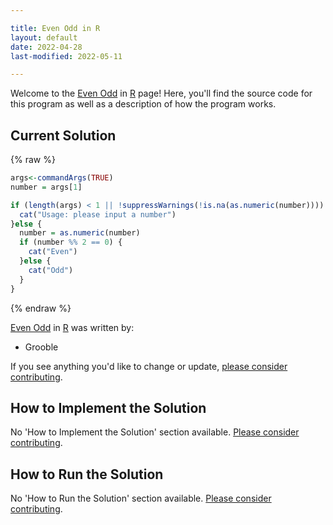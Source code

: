 ```yaml
---

title: Even Odd in R
layout: default
date: 2022-04-28
last-modified: 2022-05-11

---
```


Welcome to the [Even Odd](https://sampleprograms.io/projects/even-odd) in [R](https://sampleprograms.io/languages/r) page! Here, you'll find the source code for this program as well as a description of how the program works.

## Current Solution

{% raw %}

```r
args<-commandArgs(TRUE)
number = args[1]

if (length(args) < 1 || !suppressWarnings(!is.na(as.numeric(number)))) {
  cat("Usage: please input a number")
}else {
  number = as.numeric(number)
  if (number %% 2 == 0) {
    cat("Even")
  }else {
    cat("Odd")
  }
}
```

{% endraw %}

[Even Odd](https://sampleprograms.io/projects/even-odd) in [R](https://sampleprograms.io/languages/r) was written by:

- Grooble

If you see anything you'd like to change or update, [please consider contributing](https://github.com/TheRenegadeCoder/sample-programs).

## How to Implement the Solution

No 'How to Implement the Solution' section available. [Please consider contributing](https://github.com/TheRenegadeCoder/sample-programs-website).

## How to Run the Solution

No 'How to Run the Solution' section available. [Please consider contributing](https://github.com/TheRenegadeCoder/sample-programs-website).